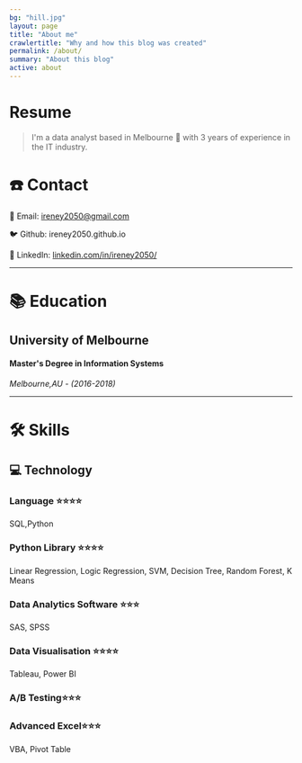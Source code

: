 ```yaml
---
bg: "hill.jpg"
layout: page
title: "About me"
crawlertitle: "Why and how this blog was created"
permalink: /about/
summary: "About this blog"
active: about
---
```


# Resume

> I'm a data analyst based in Melbourne 🌊 with 3 years of experience in the IT industry.

# ☎️ Contact

📧 Email: ireney2050@gmail.com

🐦 Github: ireney2050.github.io

🔗 LinkedIn: [linkedin.com/in/ireney2050/](https://www.linkedin.com/in/ireney2050/)

---

# 📚 Education

## University of Melbourne

#### Master's Degree in Information Systems

 *Melbourne,AU  - (2016-2018)*

---

# 🛠 Skills

## 💻 Technology

### Language ⭐️⭐️⭐️⭐️

SQL,Python

### Python Library ⭐️⭐️⭐️⭐️

Linear Regression, Logic Regression, SVM, Decision Tree, Random Forest, K Means

### Data Analytics Software ⭐️⭐️⭐️

SAS, SPSS

### Data Visualisation ⭐️⭐️⭐️⭐️

Tableau, Power BI

### A/B Testing⭐️⭐️⭐️

### Advanced Excel⭐️⭐️⭐️

VBA, Pivot Table
